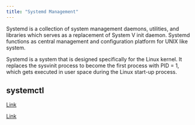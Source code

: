 ```yaml
---
title: "Systemd Management"
---
```


Systemd is a collection of system management daemons, utilities, and libraries which serves as a replacement of System V init daemon. Systemd functions as central management and configuration platform for UNIX like system.

Systemd is a system that is designed specifically for the Linux kernel. It replaces the sysvinit process to become the first process with PID = 1, which gets executed in user space during the Linux start-up process.

## systemctl

[Link](https://www.digitalocean.com/community/tutorials/how-to-use-systemctl-to-manage-systemd-services-and-units)

[Link](https://www.tecmint.com/manage-services-using-systemd-and-systemctl-in-linux/)
